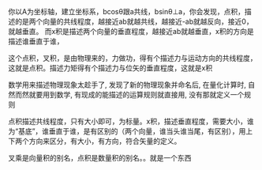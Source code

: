 你以A为坐标轴，建立坐标系，bcosθ跟a共线，bsinθ⊥a，你会发现，点积，描述的是两个向量的共线程度，越接近ab就越共线，越接近-ab就越反向，接近0，就越垂直。
而x积是描述两个向量的垂直程度，越接近ab就越垂直，x积的方向是描述谁垂直于谁，


这个点积，叉积，是由物理来的，力做功，得有个描述力与运动方向的共线程度，这就是点积。描述力矩得有个描述力与位矢的垂直程度，这就是x积


数学用来描述物理现象太趁手了, 发现了新的物理现象并命名后, 在量化计算时, 自然而然就要用到数学, 有现成的能描述的运算规则就直接用, 没有那就定义一个规则


点积描述共线程度，只有大小即可，为标量。x积，描述垂直程度，需要大小，谁为“基底”，谁垂直于谁，是有区别的（两个向量，谁当头谁当尾，有区别），用上下两个方向来区分，有大小，有方向，符合矢量的定义。


叉乘是向量积的别名，点积是数量积的别名。。就是一个东西